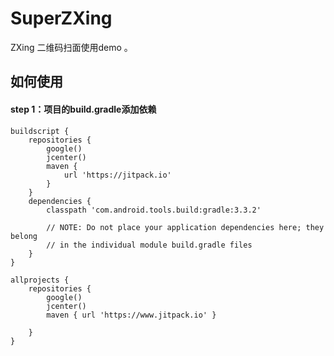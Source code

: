 # SuperZXing
ZXing 二维码扫面使用demo 。

## 如何使用
#### step 1：项目的build.gradle添加依赖

```
buildscript {
    repositories {
        google()
        jcenter()
        maven {
            url 'https://jitpack.io'
        }
    }
    dependencies {
        classpath 'com.android.tools.build:gradle:3.3.2'

        // NOTE: Do not place your application dependencies here; they belong
        // in the individual module build.gradle files
    }
}

allprojects {
    repositories {
        google()
        jcenter()
        maven { url 'https://www.jitpack.io' }

    }
}

```



